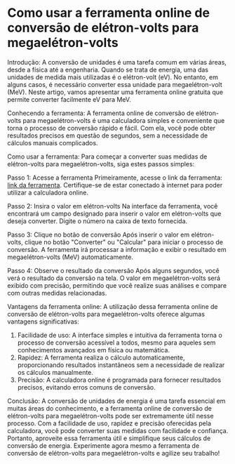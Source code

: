 Como usar a ferramenta online de conversão de elétron-volts para megaelétron-volts
==================================================================================

Introdução: A conversão de unidades é uma tarefa comum em várias áreas, desde a física até a engenharia. Quando se trata de energia, uma das unidades de medida mais utilizadas é o elétron-volt (eV). No entanto, em alguns casos, é necessário converter essa unidade para megaelétron-volt (MeV). Neste artigo, vamos apresentar uma ferramenta online gratuita que permite converter facilmente eV para MeV.

Conhecendo a ferramenta: A ferramenta online de conversão de elétron-volts para megaelétron-volts é uma calculadora simples e conveniente que torna o processo de conversão rápido e fácil. Com ela, você pode obter resultados precisos em questão de segundos, sem a necessidade de cálculos manuais complicados.

Como usar a ferramenta: Para começar a converter suas medidas de elétron-volts para megaelétron-volts, siga estes passos simples:

Passo 1: Acesse a ferramenta Primeiramente, acesse o link da ferramenta: [link da ferramenta](https://www.onlinecalculatorsfree.com/pt/convert/electron-volts-to-megaelectron-volts.html). Certifique-se de estar conectado à internet para poder utilizar a calculadora online.

Passo 2: Insira o valor em elétron-volts Na interface da ferramenta, você encontrará um campo designado para inserir o valor em elétron-volts que deseja converter. Digite o número na caixa de texto fornecida.

Passo 3: Clique no botão de conversão Após inserir o valor em elétron-volts, clique no botão "Converter" ou "Calcular" para iniciar o processo de conversão. A ferramenta irá processar a informação e exibir o resultado em megaelétron-volts (MeV) automaticamente.

Passo 4: Observe o resultado da conversão Após alguns segundos, você verá o resultado da conversão na tela. O valor em megaelétron-volts será exibido com precisão, permitindo que você realize suas análises e compare com outras medidas relacionadas.

Vantagens da ferramenta online: A utilização dessa ferramenta online de conversão de elétron-volts para megaelétron-volts oferece algumas vantagens significativas:

1. Facilidade de uso: A interface simples e intuitiva da ferramenta torna o processo de conversão acessível a todos, mesmo para aqueles sem conhecimentos avançados em física ou matemática.
2. Rapidez: A ferramenta realiza o cálculo automaticamente, proporcionando resultados instantâneos sem a necessidade de realizar os cálculos manualmente.
3. Precisão: A calculadora online é programada para fornecer resultados precisos, evitando erros comuns de conversão.

Conclusão: A conversão de unidades de energia é uma tarefa essencial em muitas áreas do conhecimento, e a ferramenta online de conversão de elétron-volts para megaelétron-volts pode ser extremamente útil nesse processo. Com a facilidade de uso, rapidez e precisão oferecidas pela calculadora, você pode converter suas medidas com facilidade e confiança. Portanto, aproveite essa ferramenta útil e simplifique seus cálculos de conversão de energia. Experimente agora mesmo a ferramenta de conversão de elétron-volts para megaelétron-volts e agilize seu trabalho!